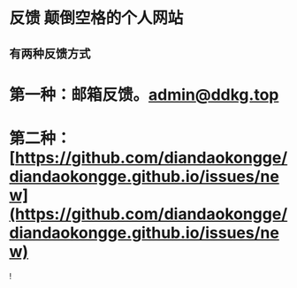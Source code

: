 # 反馈 颠倒空格的个人网站
## 有两种反馈方式
# 第一种：邮箱反馈。admin@ddkg.top
# 第二种：[https://github.com/diandaokongge/diandaokongge.github.io/issues/new](https://github.com/diandaokongge/diandaokongge.github.io/issues/new)
<!--

## 第三种：[https://support.qq.com/products/378149](https://support.qq.com/products/378149)
## 第四种：颠倒空格电报（Telegram）频道和颠倒空格电报（Telegram）群：[t.me/diandaokongge_channel](https://t.me/diandaokongge_channel)  和  [t.me/diandaokongge_group](https://t.me/diandaokongge_channel)

-->!
